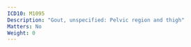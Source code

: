 ```yaml
---
ICD10: M1095
Description: "Gout, unspecified: Pelvic region and thigh"
Matters: No
Weight: 0
---
```


